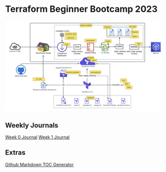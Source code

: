 # Terraform Beginner Bootcamp 2023


![Architectural diagram](https://github.com/papicool/terraform-beginner-bootcamp-2023/blob/main/assets/terratown.jpeg)

## Weekly Journals

[Week 0 Journal](journal/week0.md)
[Week 1 Journal](journal/week1.md)

## Extras
[Github Markdown TOC Generator](https://ecotrust-canada.github.io/markdown-toc/)
